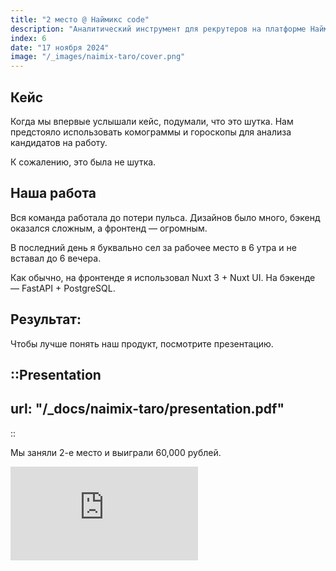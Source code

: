 ```yaml
---
title: "2 место @ Наймикс code"
description: "Аналитический инструмент для рекрутеров на платформе Наймикс."
index: 6
date: "17 ноября 2024"
image: "/_images/naimix-taro/cover.png"
---
```


## Кейс

Когда мы впервые услышали кейс, подумали, что это шутка. Нам предстояло использовать комограммы и гороскопы для анализа кандидатов на работу.

К сожалению, это была не шутка.

## Наша работа

Вся команда работала до потери пульса. Дизайнов было много, бэкенд оказался сложным, а фронтенд — огромным.

В последний день я буквально сел за рабочее место в 6 утра и не вставал до 6 вечера.

Как обычно, на фронтенде я использовал Nuxt 3 + Nuxt UI. На бэкенде — FastAPI + PostgreSQL.

## Результат:

Чтобы лучше понять наш продукт, посмотрите презентацию.

::Presentation
---
url: "/_docs/naimix-taro/presentation.pdf"
---
::

Мы заняли 2-е место и выиграли 60,000 рублей.

<iframe class="w-full" style="aspect-ratio: 16 / 9; border-radius: var(--radius)" src="https://vk.com/video_ext.php?oid=-189043960&id=456239120&hd=2" allow="encrypted-media; fullscreen; picture-in-picture; screen-wake-lock;" frameborder="0" allowfullscreen></iframe>